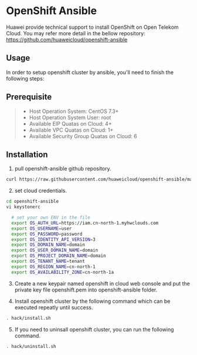 # OpenShift Ansible
Huawei provide technical support to install OpenShift on Open Telekom Cloud. You may refer more detail in the bellow repository:<br>
https://github.com/huaweicloud/openshift-ansible
<br>

## Usage
In order to setup openshift cluster by ansible, you'll need to finish the following steps:

## Prerequisite
>* Host Operation System: CentOS 7.3+
>* Host Operation System User: root
>* Available EIP Quatas on Cloud: 4+
>* Available VPC Quatas on Cloud: 1+
>* Available Security Group Quatas on Cloud: 6

## Installation
1. pull openshift-ansible github repository.
```bash
curl https://raw.githubusercontent.com/huaweicloud/openshift-ansible/master/hack/pull-repos.sh | bash
```
2. set cloud credentials.
```bash
cd openshift-ansible
vi keystonerc

  # set your own ENV in the file
  export OS_AUTH_URL=https://iam.cn-north-1.myhwclouds.com
  export OS_USERNAME=user
  export OS_PASSWORD=password
  export OS_IDENTITY_API_VERSION=3
  export OS_DOMAIN_NAME=domain
  export OS_USER_DOMAIN_NAME=domain
  export OS_PROJECT_DOMAIN_NAME=domain
  export OS_TENANT_NAME=tenant
  export OS_REGION_NAME=cn-north-1
  export OS_AVAILABILITY_ZONE=cn-north-1a
 ```
3. Create a new keypair named openshift in cloud web console and put the private key file openshift.pem into openshift-ansible folder.

4. Install openshift cluster by the following command which can be executed repeatly until success.
```bash
. hack/install.sh
```
5. If you need to uninsall openshift cluster, you can run the following command.
```bash
. hack/uninstall.sh
```
